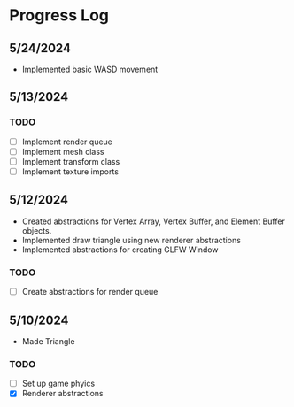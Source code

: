 # Progress Log

## 5/24/2024
- Implemented basic WASD movement

## 5/13/2024

### TODO
- [ ] Implement render queue
- [ ] Implement mesh class
- [ ] Implement transform class
- [ ] Implement texture imports

## 5/12/2024

- Created abstractions for Vertex Array, Vertex Buffer, and Element Buffer objects.
- Implemented draw triangle using new renderer abstractions
- Implemented abstractions for creating GLFW Window

### TODO

- [ ] Create abstractions for render queue

## 5/10/2024

- Made Triangle

### TODO

- [ ] Set up game phyics
- [X] Renderer abstractions